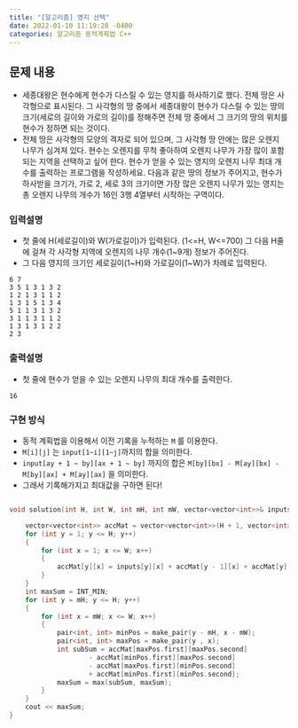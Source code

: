 ```yaml
---
title: "[알고리즘] 영지 선택"
date: 2022-01-10 11:19:28 -0400
categories: 알고리즘 동적계획법 C++
---
```


## 문제 내용

- 세종대왕은 현수에게 현수가 다스릴 수 있는 영지를 하사하기로 했다. 전체 땅은 사각형으로 표시된다. 그 사각형의 땅 중에서 세종대왕이 현수가 다스릴 수 있는 땅의 크기(세로의 길이와 가로의 길이)를 정해주면 전체 땅 중에서 그 크기의 땅의 위치를 현수가 정하면 되는 것이다.
- 전체 땅은 사각형의 모양의 격자로 되어 있으며, 그 사각형 땅 안에는 많은 오렌지 나무가 심겨져 있다. 현수는 오렌지를 무척 좋아하여 오렌지 나무가 가장 많이 포함되는 지역을 선택하고 싶어 한다. 현수가 얻을 수 있는 영지의 오렌지 나무 최대 개수를 출력하는 프로그램을 작성하세요. 다음과 같은 땅의 정보가 주어지고, 현수가 하사받을 크기가, 가로 2, 세로 3의 크기이면 가장 많은 오렌지 나무가 있는 영지는 총 오렌지 나무의 개수가 16인 3행 4열부터 시작하는 구역이다.


### 입력설명

- 첫 줄에 H(세로길이)와 W(가로길이)가 입력된다. (1<=H, W<=700) 그 다음 H줄에 걸쳐 각 사각형 지역에 오렌지의 나무 개수(1~9개) 정보가 주어진다.
- 그 다음 영지의 크기인 세로길이(1~H)와 가로길이(1~W)가 차례로 입력된다.


```
6 7
3 5 1 3 1 3 2
1 2 1 3 1 1 2
1 3 1 5 1 3 4
5 1 1 3 1 3 2
3 1 1 3 1 1 2
1 3 1 3 1 2 2
2 3
```

### 출력설명

- 첫 줄에 현수가 얻을 수 있는 오렌지 나무의 최대 개수를 출력한다.


```
16
```

### 구현 방식

- 동적 계획법을 이용해서 이전 기록을 누적하는 `M` 를 이용한다.
- `M[i][j]` 는 `input[1~i][1~j]`까지의 합을 의미한다.
- `input[ay + 1 ~ by][ax + 1 ~ by]` 까지의 합은 `M[by][bx] - M[ay][bx] - M[by][ax] + M[ay][ax]` 을 의미한다.
- 그래서 기록해가지고 최대값을 구하면 된다!

```cpp

void solution(int H, int W, int mH, int mW, vector<vector<int>>& inputs) {

    vector<vector<int>> accMat = vector<vector<int>>(H + 1, vector<int>(W + 1 ,0));
    for (int y = 1; y <= H; y++)
    {
        for (int x = 1; x <= W; x++)
        {
            accMat[y][x] = inputs[y][x] + accMat[y - 1][x] + accMat[y][x - 1] - accMat[y - 1][x - 1];
        }
    }
    int maxSum = INT_MIN;
    for (int y = mH; y <= H; y++)
    {
        for (int x = mW; x <= W; x++)
        {
            pair<int, int> minPos = make_pair(y - mH, x - mW);
            pair<int, int> maxPos = make_pair(y , x);
            int subSum = accMat[maxPos.first][maxPos.second]
                    - accMat[minPos.first][maxPos.second]
                    - accMat[maxPos.first][minPos.second]
                    + accMat[minPos.first][minPos.second];
            maxSum = max(subSum, maxSum);
        }
    }
    cout << maxSum;
}

```

